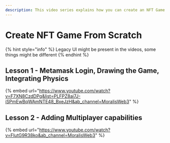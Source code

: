 ```yaml
---
description: This video series explains how you can create an NFT Game From Scratch
---
```


# Create NFT Game From Scratch

{% hint style="info" %}
Legacy UI might be present in the videos, some things might be different
{% endhint %}

## Lesson 1 - Metamask Login, Drawing the Game, Integrating Physics

{% embed url="https://www.youtube.com/watch?v=F7XN8CzdDPg&list=PLFPZ8ai7J-iSPmEwBqWAmNTE48_BxeJzH&ab_channel=MoralisWeb3" %}

## Lesson 2 - Adding Multiplayer capabilities

{% embed url="https://www.youtube.com/watch?v=FIutG9R38ko&ab_channel=MoralisWeb3" %}
